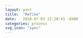 ```yaml
---
layout: post
title:  "Refine"
date:   2016-07-03 12:20:43 -0400
categories: process
svg_icon: "sync"
---
```

